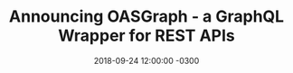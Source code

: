 ---
layout: post
title: Announcing OASGraph - a GraphQL Wrapper for REST APIs
slug: researching-apis
date: 2018-09-24 12:00:00 -0300
categories: graphql apis open-source
tags:
- apis
- graphql
- open-source
external: https://strongloop.com/strongblog/announcing-oasgraph/
---